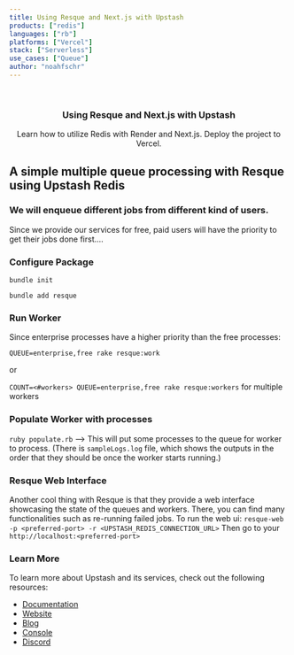 ```yaml
---
title: Using Resque and Next.js with Upstash
products: ["redis"]
languages: ["rb"]
platforms: ["Vercel"]
stack: ["Serverless"]
use_cases: ["Queue"]
author: "noahfschr"
---
```


<br />
<div align="center">

  <h3 align="center">Using Resque and Next.js with Upstash</h3>

  <p align="center">
    Learn how to utilize Redis with Render and Next.js. Deploy the project to Vercel.
  </p>
</div>

## A simple multiple queue processing with Resque using Upstash Redis

### We will enqueue different jobs from different kind of users.

Since we provide our services for free, paid users will have the priority to get their jobs done first....

### Configure Package

`bundle init`

`bundle add resque`

### Run Worker

Since enterprise processes have a higher priority than the free processes:

`QUEUE=enterprise,free rake resque:work`

or

`COUNT=<#workers> QUEUE=enterprise,free rake resque:workers` for multiple workers

### Populate Worker with processes

`ruby populate.rb` --> This will put some processes to the queue for worker to process.
(There is `sampleLogs.log` file, which shows the outputs in the order that they should be once the worker starts running.)

### Resque Web Interface

Another cool thing with Resque is that they provide a web interface showcasing the state of the queues and workers. There, you can find many functionalities such as re-running failed jobs. To run the web ui:
`resque-web -p <preferred-port> -r <UPSTASH_REDIS_CONNECTION_URL>`
Then go to your `http://localhost:<preferred-port>`

### Learn More

To learn more about Upstash and its services, check out the following resources:

- [Documentation](https://docs.upstash.com)
- [Website](https://upstash.com)
- [Blog](https://upstash.com/blog)
- [Console](https://console.upstash.com)
- [Discord](https://upstash.com/discord)
